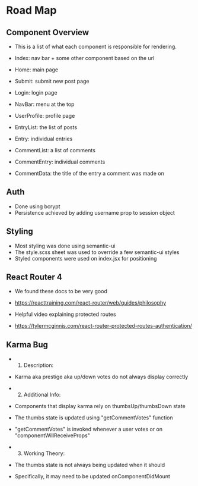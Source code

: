 # Road Map

## Component Overview
- This is a list of what each component is responsible for rendering.

- Index: nav bar + some other component based on the url
- Home: main page
- Submit: submit new post page
- Login: login page
- NavBar: menu at the top
- UserProfile: profile page
- EntryList: the list of posts
- Entry: individual entries
- CommentList: a list of comments
- CommentEntry: individual comments
- CommentData: the title of the entry a comment was made on

## Auth

- Done using bcrypt
- Persistence achieved by adding username prop to session object

## Styling

- Most styling was done using semantic-ui
- The style.scss sheet was used to override a few semantic-ui styles
- Styled components were used on index.jsx for positioning

## React Router 4

- We found these docs to be very good
- https://reacttraining.com/react-router/web/guides/philosophy

- Helpful video explaining protected routes
- https://tylermcginnis.com/react-router-protected-routes-authentication/

## Karma Bug

- 1. Description:
- Karma aka prestige aka up/down votes do not always display correctly

- 2. Additional Info:
- Components that display karma rely on thumbsUp/thumbsDown state
- The thumbs state is updated using "getCommentVotes" function
- "getCommentVotes" is invoked whenever a user votes or on "componentWillReceiveProps"

- 3. Working Theory:
- The thumbs state is not always being updated when it should
- Specifically, it may need to be updated onComponentDidMount
